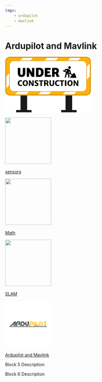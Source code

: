 ```yaml
---
tags:
    - ardupilot
    - mavlink
---
```


# Ardupilot and Mavlink

![](../../../assets/images/under_construction.png)

<div class="grid-container">
    <div class="grid-item">
        <a href="geometric_control">
                <img src="images/sensors.png"  width="150" height="150">
                <p>sensors</p></a>
    </div>
    <div class="grid-item">
        <a href="math">
                <img src="images/robotics_math.png"  width="150" height="150">
                <p>Math</p>
            </a>
    </div>
    <div class="grid-item">
        <a href="slam">
                <img src="images/slam.png"  width="150" height="150">
                <p>SLAM</p>
            </a>
    </div>
    <div class="grid-item">
         <a href="uav">
                <img src="images/ardupilot.png"  width="150" height="150">
                <p>Ardupilot and Mavlink</p>
            </a>
    </div>
    <div class="grid-item">
        <p>Block 5 Description</p>
    </div>
    <div class="grid-item">
        <p>Block 6 Description</p>
    </div>
</div>